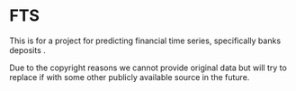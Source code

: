 # FTS
This is for a project for predicting financial time series, specifically banks deposits .

Due to the copyright reasons we cannot provide original data but will try to replace if with some other publicly available source in the future.
